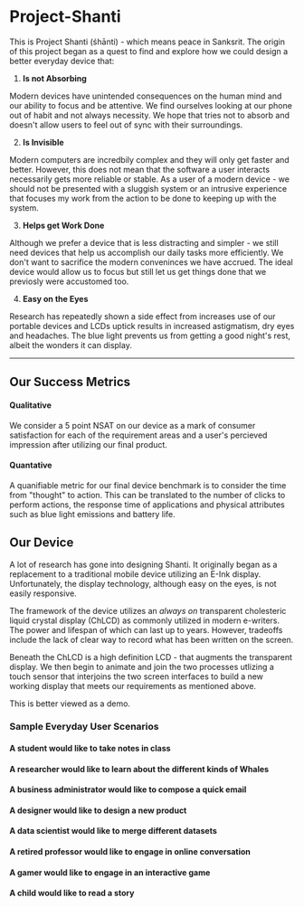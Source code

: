 # Project-Shanti

This is Project Shanti (śhānti) - which means peace in Sanksrit. The origin of this project began as a quest to find and explore how we could design a better everyday device that:

1. **Is not Absorbing**

Modern devices have unintended consequences on the human mind and our ability to focus and be attentive. We find ourselves looking at our phone out of habit and not always necessity. We hope that tries not to absorb and doesn't allow users to feel out of sync with their surroundings.

2. **Is Invisible**

Modern computers are incredbily complex and they will only get faster and better. However, this does not mean that the software a user interacts necessarily gets more reliable or stable. As a user of a modern device - we should not be presented with a sluggish system or an intrusive experience that focuses my work from the action to be done to keeping up with the system.
  
3. **Helps get Work Done**

Although we prefer a device that is less distracting and simpler - we still need devices that help us accomplish our daily tasks more efficiently. We don't want to sacrifice the modern conveninces we have accrued. The ideal device would allow us to focus but still let us get things done that we previosly were accustomed too.
  
4. **Easy on the Eyes**

Research has repeatedly shown a side effect from increases use of our portable devices and LCDs uptick results in increased astigmatism, dry eyes and headaches. The blue light prevents us from getting a good night's rest, albeit the wonders it can display. 
  
-------
## Our Success Metrics

#### Qualitative
We consider a 5 point NSAT on our device as a mark of consumer satisfaction for each of the requirement areas and a user's percieved impression after utilizing our final product.

#### Quantative
A quanifiable metric for our final device benchmark is to consider the time from "thought" to action. This can be translated to the number of clicks to perform actions, the response time of applications and physical attributes such as blue light emissions and battery life.

## Our Device
A lot of research has gone into designing Shanti. It originally began as a replacement to a traditional mobile device utilizing an E-Ink display. Unfortunately, the display technology, although easy on the eyes, is not easily responsive. 

The framework of the device utilizes an *always on* transparent cholesteric liquid crystal display (ChLCD) as commonly utilized in modern e-writers. The power and lifespan of which can last up to years. However, tradeoffs include the lack of clear way to record what has been written on the screen.

Beneath the ChLCD is a high definition LCD - that augments the transparent display. We then begin to animate and join the two processes utlizing a touch sensor that interjoins the two screen interfaces to build a new working display that meets our requirements as mentioned above. 

This is better viewed as a demo.


### Sample Everyday User Scenarios 

#### A student would like to take notes in class

#### A researcher would like to learn about the different kinds of Whales

#### A business administrator would like to compose a quick email

#### A designer would like to design a new product

#### A data scientist would like to merge different datasets

#### A retired professor would like to engage in online conversation

#### A gamer would like to engage in an interactive game

#### A child would like to read a story

















